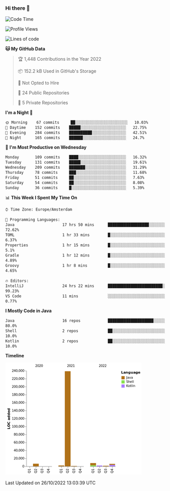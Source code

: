 ### Hi there 👋


<!--START_SECTION:waka-->
![Code Time](http://img.shields.io/badge/Code%20Time-2%2C563%20hrs%2022%20mins-blue)

![Profile Views](http://img.shields.io/badge/Profile%20Views-0-blue)

![Lines of code](https://img.shields.io/badge/From%20Hello%20World%20I%27ve%20Written-266%20Thousand%20lines%20of%20code-blue)

**🐱 My GitHub Data** 

> 🏆 1,448 Contributions in the Year 2022
 > 
> 📦 152.2 kB Used in GitHub's Storage 
 > 
> 🚫 Not Opted to Hire
 > 
> 📜 24 Public Repositories 
 > 
> 🔑 5 Private Repositories  
 > 
**I'm a Night 🦉** 

```text
🌞 Morning    67 commits     ██░░░░░░░░░░░░░░░░░░░░░░░   10.03% 
🌆 Daytime    152 commits    █████░░░░░░░░░░░░░░░░░░░░   22.75% 
🌃 Evening    284 commits    ██████████░░░░░░░░░░░░░░░   42.51% 
🌙 Night      165 commits    ██████░░░░░░░░░░░░░░░░░░░   24.7%

```
📅 **I'm Most Productive on Wednesday** 

```text
Monday       109 commits    ████░░░░░░░░░░░░░░░░░░░░░   16.32% 
Tuesday      131 commits    █████░░░░░░░░░░░░░░░░░░░░   19.61% 
Wednesday    209 commits    ███████░░░░░░░░░░░░░░░░░░   31.29% 
Thursday     78 commits     ███░░░░░░░░░░░░░░░░░░░░░░   11.68% 
Friday       51 commits     ██░░░░░░░░░░░░░░░░░░░░░░░   7.63% 
Saturday     54 commits     ██░░░░░░░░░░░░░░░░░░░░░░░   8.08% 
Sunday       36 commits     █░░░░░░░░░░░░░░░░░░░░░░░░   5.39%

```


📊 **This Week I Spent My Time On** 

```text
⌚︎ Time Zone: Europe/Amsterdam

💬 Programming Languages: 
Java                     17 hrs 50 mins      ██████████████████░░░░░░░   72.62% 
TOML                     1 hr 33 mins        █░░░░░░░░░░░░░░░░░░░░░░░░   6.37% 
Properties               1 hr 15 mins        █░░░░░░░░░░░░░░░░░░░░░░░░   5.1% 
Gradle                   1 hr 12 mins        █░░░░░░░░░░░░░░░░░░░░░░░░   4.89% 
Groovy                   1 hr 8 mins         █░░░░░░░░░░░░░░░░░░░░░░░░   4.65%

🔥 Editors: 
IntelliJ                 24 hrs 22 mins      ████████████████████████░   99.23% 
VS Code                  11 mins             ░░░░░░░░░░░░░░░░░░░░░░░░░   0.77%

```

**I Mostly Code in Java** 

```text
Java                     16 repos            ████████████████████░░░░░   80.0% 
Shell                    2 repos             ██░░░░░░░░░░░░░░░░░░░░░░░   10.0% 
Kotlin                   2 repos             ██░░░░░░░░░░░░░░░░░░░░░░░   10.0%

```


**Timeline**

![Chart not found](https://raw.githubusercontent.com/powercasgamer/powercasgamer/master/charts/bar_graph.png) 


 Last Updated on 26/10/2022 13:03:39 UTC
<!--END_SECTION:waka-->
